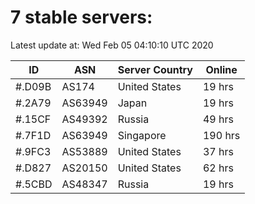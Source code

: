 # 7 stable servers:

Latest update at: Wed Feb 05 04:10:10 UTC 2020

| ID | ASN | Server Country | Online |
| -- | --- | -------------- | ------ |
| #.D09B | AS174 | United States | 19 hrs |
| #.2A79 | AS63949 | Japan | 19 hrs |
| #.15CF | AS49392 | Russia | 49 hrs |
| #.7F1D | AS63949 | Singapore | 190 hrs |
| #.9FC3 | AS53889 | United States | 37 hrs |
| #.D827 | AS20150 | United States | 62 hrs |
| #.5CBD | AS48347 | Russia | 19 hrs |

